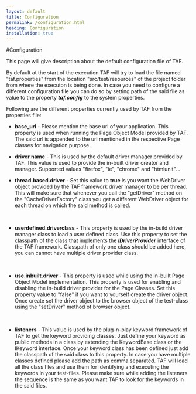 ```yaml
---
layout: default
title: Configuration
permalink: /configuration.html
heading: Configuration
installation: true
---
```

#Configuration

This page will give description about the default configuration file of TAF.

By default at the start of the execution TAF will try to load the file named "taf.properties" from the location "src/test/resources" 
of the project folder from where the executon is being done. In case you need to configure a different configuration file 
you can do so by setting path of the said file as value to the property _**taf.config**_ to the system properties.

Following are the different properties currently used by TAF from the properties file:

* **base_url** - Please mention the base url of your application. This property is used when running the Page Object Model provided by TAF.
The said url is appended to the url mentioned in the respective Page classes for navigation purpose.<br/>

* **driver.name** - This is used by the default driver manager provided by TAF.
This value is used to provide the in-built driver creator and manager. Supported values "firefox", "ie", "chrome" and "htmlunit".
.<br/>
* **thread.based.driver** - Set this value to **true** is you want the WebDriver object provided by the TAF framework driver manager to be per thread.
This will make sure that whenever you call the "getDriver" method on the "CacheDriverFactory" class you get a different WebDriver object for each thread on which the said method is called.
<br/>

* **userdefined.driverclass** - This property is used by the in-build driver manager class to load a user defined class. 
Use this property to set the classpath of the class that implements the _**IDriverProvider**_ interface of the TAF framework.
Classpath of only one class should be added here, you can cannot have multiple driver provider class.
<br/>

* **use.inbuilt.driver** - This property is used while using the in-built Page Object Model implementation. This property is used for enabling and disabling the 
in-build driver provider for the Page Classes. Set this property value to "false" if you want to yourself create the driver object. Once create set the driver object to the browser object of the test-class 
using the "setDriver" method of browser object.
<br/>

* **listeners** - This value is used by the plug-n-play keyword framework of TAF to get the keyword providing classes.
Just define your keyword as public methods in a class by extending the KeywordBase class or the IKeyword interface. 
Once your keyword class has been defined just add the classpath of the said class to this property.
In case you have multiple classes defined please add the path as comma separated. 
TAF will load all the class files and use them for identifying and executing the keywords in your test-files. 
Please make sure while adding the listeners the sequence is the same as you want TAF to look for the keywords in the said files.

